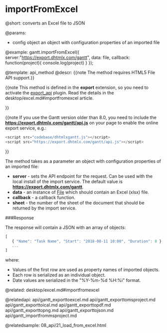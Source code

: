 importFromExcel
=============

@short:
	converts an Excel file to JSON

@params:

- config		object		an object with configuration properties of an imported file

@example:
gantt.importFromExcel({
	server:"https://export.dhtmlx.com/gantt",
	data: file,
	callback: function(project){
    	console.log(project)
    }
});


@template:	api_method
@descr:
{{note The method requires HTML5 File API support.}}

{{note This method is defined in the **export** extension, so you need to activate the [export_api](desktop/extensions_list.md#exportservice) plugin. Read the details in the desktop/excel.md#importfromexcel article.

}}

{{note If you use the Gantt version older than 8.0, you need to include the **https://export.dhtmlx.com/gantt/api.js** on your page to enable the online export service, e.g.:

~~~js
<script src="codebase/dhtmlxgantt.js"></script>
<script src="https://export.dhtmlx.com/gantt/api.js"></script>
~~~
}}

The method takes as a parameter an object with configuration properties of an imported file:

- **server** - sets the API endpoint for the request. Can be used with the local install of the import service. The default value is **https://export.dhtmlx.com/gantt**.
- **data** - an instance of [File](https://developer.mozilla.org/en-US/docs/Web/API/File) which should contain an Excel (xlsx) file. 
- **callback** - a callback function.
- **sheet** - the number of the sheet of the document that should be returned by the import service.

###Response

The response will contain a JSON with an array of objects:

~~~js
[
   { "Name": "Task Name", "Start": "2018-08-11 10:00", "Duration": 8 },
   ...
]
~~~

where:

- Values of the first row are used as property names of imported objects.
- Each row is serialized as an individual object.
- Date values are serialized in the "%Y-%m-%d %H:%i" format. 


@related:
desktop/excel.md#importfromexcel

@relatedapi:
api/gantt_exporttoexcel.md
api/gantt_exporttomsproject.md
api/gantt_exporttoical.md
api/gantt_exporttopdf.md
api/gantt_exporttopng.md
api/gantt_exporttojson.md
api/gantt_importfrommsproject.md

@relatedsample:
	08_api/21_load_from_excel.html
    



